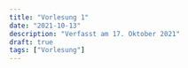 ```yaml
---
title: "Vorlesung 1"
date: "2021-10-13"
description: "Verfasst am 17. Oktober 2021"
draft: true
tags: ["Vorlesung"]
---
```

